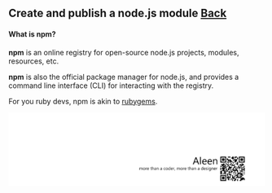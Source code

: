 ## Create and publish a node.js module [Back](./../node.md)

#### What is npm?

**npm** is an online registry for open-source node.js projects, modules, resources, etc.

**npm** is also the official package manager for node.js, and provides a command line interface (CLI) for interacting with the registry.

For you ruby devs, npm is akin to [rubygems](http://rubygems.org/).

<a href="http://aleen42.github.io/" target="_blank" ><img src="./../../../../pic/tail.gif"></a>